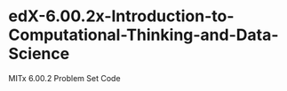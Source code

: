 edX-6.00.2x-Introduction-to-Computational-Thinking-and-Data-Science
===================================================================

MITx 6.00.2 Problem Set Code
